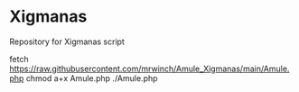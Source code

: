 # Xigmanas
Repository for Xigmanas script

fetch https://raw.githubusercontent.com/mrwinch/Amule_Xigmanas/main/Amule.php
chmod a+x Amule.php
./Amule.php
